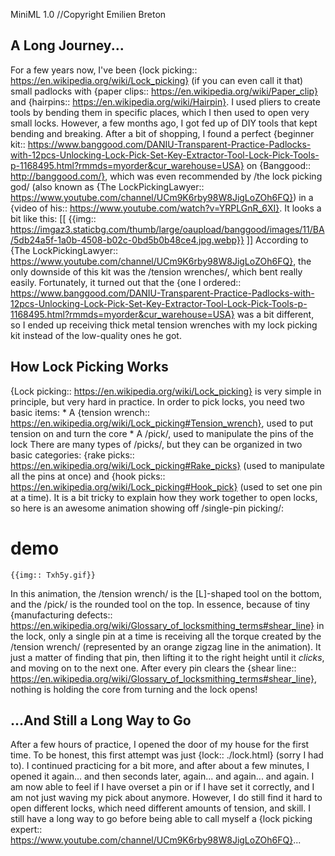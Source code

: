 MiniML 1.0
//Copyright Emilien Breton

A Long Journey...
-----------------

For a few years now, I've been {lock picking:: https://en.wikipedia.org/wiki/Lock_picking} (if you can even call it that) small padlocks with {paper clips:: https://en.wikipedia.org/wiki/Paper_clip} and {hairpins:: https://en.wikipedia.org/wiki/Hairpin}. I used pliers to create tools by bending them in specific places, which I then used to open very small locks. However, a few months ago, I got fed up of DIY tools that kept bending and breaking. After a bit of shopping, I found a perfect {beginner kit:: https://www.banggood.com/DANIU-Transparent-Practice-Padlocks-with-12pcs-Unlocking-Lock-Pick-Set-Key-Extractor-Tool-Lock-Pick-Tools-p-1168495.html?rmmds=myorder&cur_warehouse=USA} on {Banggood:: http://banggood.com/}, which was even recommended by /the lock picking god/ (also known as {The LockPickingLawyer:: https://www.youtube.com/channel/UCm9K6rby98W8JigLoZOh6FQ}) in a {video of his:: https://www.youtube.com/watch?v=YRPLGnR_6XI}. It looks a bit like this:
	[[
		{{img:: https://imgaz3.staticbg.com/thumb/large/oaupload/banggood/images/11/BA/5db24a5f-1a0b-4508-b02c-0bd5b0b48ce4.jpg.webp}}
	]]
According to {The LockPickingLawyer:: https://www.youtube.com/channel/UCm9K6rby98W8JigLoZOh6FQ}, the only downside of this kit was the /tension wrenches/, which bent really easily. Fortunately, it turned out that the {one I ordered:: https://www.banggood.com/DANIU-Transparent-Practice-Padlocks-with-12pcs-Unlocking-Lock-Pick-Set-Key-Extractor-Tool-Lock-Pick-Tools-p-1168495.html?rmmds=myorder&cur_warehouse=USA} was a bit different, so I ended up receiving thick metal tension wrenches with my lock picking kit instead of the low-quality ones he got.


How Lock Picking Works
----------------------

{Lock picking:: https://en.wikipedia.org/wiki/Lock_picking} is very simple in principle, but very hard in practice. In order to pick locks, you need two basic items:
	* A {tension wrench:: https://en.wikipedia.org/wiki/Lock_picking#Tension_wrench}, used to put tension on and turn the core
	* A /pick/, used to manipulate the pins of the lock
There are many types of /picks/, but they can be organized in two basic categories: {rake picks:: https://en.wikipedia.org/wiki/Lock_picking#Rake_picks} (used to manipulate all the pins at once) and {hook picks:: https://en.wikipedia.org/wiki/Lock_picking#Hook_pick} (used to set one pin at a time). It is a bit tricky to explain how they work together to open locks, so here is an awesome animation showing off /single-pin picking/:
# demo
	{{img:: Txh5y.gif}}

In this animation, the /tension wrench/ is the [L]-shaped tool on the bottom, and the /pick/ is the rounded tool on the top. In essence, because of tiny {manufacturing defects:: https://en.wikipedia.org/wiki/Glossary_of_locksmithing_terms#shear_line} in the lock, only a single pin at a time is receiving all the torque created by the /tension wrench/ (represented by an orange zigzag line in the animation). It just a matter of finding that pin, then lifting it to the right height until it *clicks*, and moving on to the next one. After every pin clears the {shear line:: https://en.wikipedia.org/wiki/Glossary_of_locksmithing_terms#shear_line}, nothing is holding the core from turning and the lock opens!


...And Still a Long Way to Go
-----------------------------

After a few hours of practice, I opened the door of my house for the first time. To be honest, this first attempt was just {lock:: ./lock.html} (sorry I had to). I continued practicing for a bit more, and after about a few minutes, I opened it again... and then seconds later, again... and again... and again. I am now able to feel if I have overset a pin or if I have set it correctly, and I am not just waving my pick about anymore. However, I do still find it hard to open different locks, which need different amounts of tension, and skill. I still have a long way to go before being able to call myself a {lock picking expert:: https://www.youtube.com/channel/UCm9K6rby98W8JigLoZOh6FQ}...
